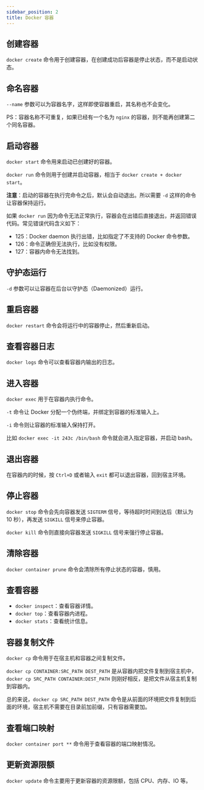 ```yaml
---
sidebar_position: 2
title: Docker 容器
---
```


## 创建容器

`docker create` 命令用于创建容器，在创建成功后容器是停止状态，而不是启动状态。

## 命名容器

`--name` 参数可以为容器名字，这样即使容器重启，其名称也不会变化。

PS：容器名称不可重复，如果已经有一个名为 `nginx` 的容器，则不能再创建第二个同名容器。

## 启动容器

`docker start` 命令用来启动已创建好的容器。

`docker run` 命令则用于创建并启动容器，相当于 `docker create + docker start`。

**注意**：启动的容器在执行完命令之后，默认会自动退出。所以需要 `-d` 这样的命令让容器保持运行。

如果 `docker run` 因为命令无法正常执行，容器会在出错后直接退出，并返回错误代码。常见错误代码含义如下：

- 125：Docker daemon 执行出错，比如指定了不支持的 Docker 命令参数。
- 126：命令正确但无法执行，比如没有权限。
- 127：容器内命令无法找到。

## 守护态运行

`-d` 参数可以让容器在后台以守护态（Daemonized）运行。

## 重启容器

`docker restart` 命令会将运行中的容器停止，然后重新启动。

## 查看容器日志

`docker logs` 命令可以查看容器内输出的日志。

## 进入容器

`docker exec` 用于在容器内执行命令。

`-t` 命令让 Docker 分配一个伪终端，并绑定到容器的标准输入上。

`-i` 命令则让容器的标准输入保持打开。

比如 `docker exec -it 243c /bin/bash` 命令就会进入指定容器，并启动 bash。

## 退出容器

在容器内的时候，按 `Ctrl+D` 或者输入 `exit` 都可以退出容器，回到宿主环境。

## 停止容器

`docker stop` 命令会先向容器发送 `SIGTERM` 信号，等待超时时间到达后（默认为 10 秒），再发送 `SIGKILL` 信号来停止容器。

`docker kill` 命令则直接向容器发送 `SIGKILL` 信号来强行停止容器。

## 清除容器

`docker container prune` 命令会清除所有停止状态的容器，慎用。

## 查看容器

- `docker inspect`：查看容器详情。
- `docker top`：查看容器内进程。
- `docker stats`：查看统计信息。

## 容器复制文件

`docker cp` 命令用于在宿主机和容器之间复制文件。

`docker cp CONTAINER:SRC_PATH DEST_PATH` 是从容器内把文件复制到宿主机中，`docker cp SRC_PATH CONTAINER:DEST_PATH` 则刚好相反，是把文件从宿主机复制到容器内。

总的来说，`docker cp SRC_PATH DEST_PATH` 命令是从前面的环境把文件复制到后面的环境，宿主机不需要在目录前加前缀，只有容器需要加。

## 查看端口映射

`docker container port **` 命令用于查看容器的端口映射情况。

## 更新资源限额

`docker update` 命令主要用于更新容器的资源限额，包括 CPU、内存、IO 等。
